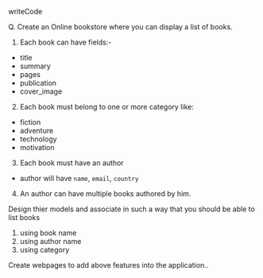 writeCode

Q. Create an Online bookstore where you can display a list of books.

1. Each book can have fields:-

- title
- summary
- pages
- publication
- cover_image

2. Each book must belong to one or more category like:

- fiction
- adventure
- technology
- motivation

3. Each book must have an author

- author will have `name`, `email`, `country`

4. An author can have multiple books authored by him.

Design thier models and associate in such a way that you should be able to list books

1. using book name
2. using author name
3. using category

Create webpages to add above features into the application..
